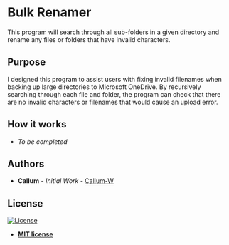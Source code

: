 # Bulk Renamer

This program will search through all sub-folders in a given directory and rename any files or folders that have invalid characters.

## Purpose

I designed this program to assist users with fixing invalid filenames when
backing up large directories to Microsoft OneDrive. By recursively searching
through each file and folder, the program can check that there are no invalid
characters or filenames that would cause an upload error.

## How it works

* *To be completed*

## Authors

* **Callum** - *Initial Work* - [Callum-W](https://github.com/Callum-W)

## License

[![License](http://img.shields.io/:license-mit-blue.svg?style=flat-square)](http://badges.mit-license.org)

* **[MIT license](http://opensource.org/licenses/mit-license.php)**
